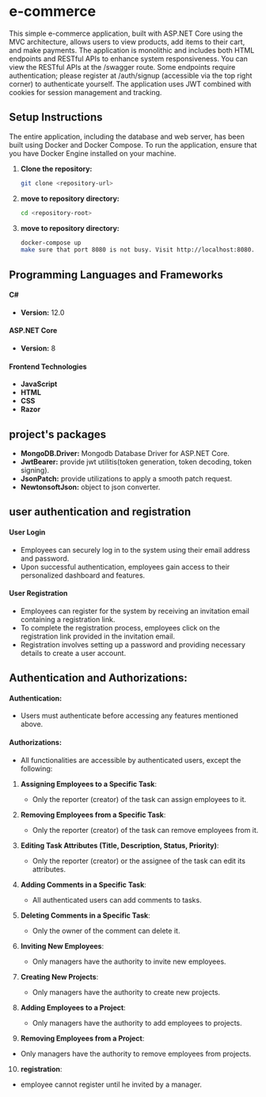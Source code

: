 # e-commerce

This simple e-commerce application, built with ASP.NET Core using the MVC architecture, allows users to view products, add items to their cart, and make payments. The application is monolithic and includes both HTML endpoints and RESTful APIs to enhance system responsiveness. You can view the RESTful APIs at the /swagger route. Some endpoints require authentication; please register at /auth/signup (accessible via the top right corner) to authenticate yourself. The application uses JWT combined with cookies for session management and tracking.


## Setup Instructions
The entire application, including the database and web server, has been built using Docker and Docker Compose. To run the application, ensure that you have Docker Engine installed on your machine.

1. **Clone the repository:**
   ```sh
   git clone <repository-url>

2. **move to repository directory:**
   ```sh
   cd <repository-root>
3. **move to repository directory:**
   ```sh
   docker-compose up
   make sure that port 8080 is not busy. Visit http://localhost:8080. Dummy data will be inserted during the application setup process so that you can test the system.  


## Programming Languages and Frameworks

#### C#

- **Version:** 12.0

#### ASP.NET Core

- **Version:** 8

#### Frontend Technologies
- **JavaScript**
- **HTML**
- **CSS**
- **Razor**

## project's packages

- **MongoDB.Driver:** Mongodb Database Driver for ASP.NET Core.
- **JwtBearer:** provide jwt utilitis(token generation, token decoding, token signing).
- **JsonPatch:** provide utilizations to apply a smooth patch request.
- **NewtonsoftJson:** object to json converter.

## user authentication and registration

#### User Login

- Employees can securely log in to the system using their email address and password.
- Upon successful authentication, employees gain access to their personalized dashboard and features.

#### User Registration

- Employees can register for the system by receiving an invitation email containing a registration link.
- To complete the registration process, employees click on the registration link provided in the invitation email.
- Registration involves setting up a password and providing necessary details to create a user account.


## Authentication and Authorizations:

#### Authentication:
- Users must authenticate before accessing any features mentioned above.

#### Authorizations:

- All functionalities are accessible by authenticated users, except the following:

1. **Assigning Employees to a Specific Task**:
   - Only the reporter (creator) of the task can assign employees to it.

2. **Removing Employees from a Specific Task**:
   - Only the reporter (creator) of the task can remove employees from it.

3. **Editing Task Attributes (Title, Description, Status, Priority)**:
   - Only the reporter (creator) or the assignee of the task can edit its attributes.

4. **Adding Comments in a Specific Task**:
   - All authenticated users can add comments to tasks.

5. **Deleting Comments in a Specific Task**:
   - Only the owner of the comment can delete it.

6. **Inviting New Employees**:
   - Only managers have the authority to invite new employees.

7. **Creating New Projects**:
   - Only managers have the authority to create new projects.

8. **Adding Employees to a Project**:
   - Only managers have the authority to add employees to projects.

9. **Removing Employees from a Project**:
 - Only managers have the authority to remove employees from projects.

10. **registration**:
 - employee cannot register until he invited by a manager.
